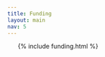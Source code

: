 ```yaml
---
title: Funding
layout: main
nav: 5
---
```

<ul class="flat citations">
{% include funding.html %}
</ul>
